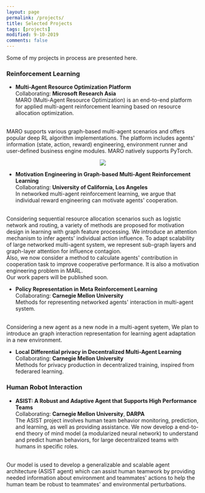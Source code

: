 ```yaml
---
layout: page
permalink: /projects/
title: Selected Projects
tags: [projects]
modified: 9-10-2019
comments: false
---
```


Some of my projects in process are presented here.

### Reinforcement Learning
* **Multi-Agent Resource Optimization Platform**<br>
Collaborating: <b>Microsoft Research Asia</b><br>
MARO (Multi-Agent Resource Optimization) is an end-to-end platform for applied multi-agent reinforcement learning based on resource allocation optimization.
<br/>
MARO supports various graph-based multi-agent scenarios and offers popular deep RL algorithm implementations. The platform includes agents' information (state, action, reward) engineering, environment runner and user-defined business engine modules. MARO natively supports PyTorch.

 <p align="center" ><img src="{{ site.url }}/images/MARO.jpg"></p>


* **Motivation Engineering in Graph-based Multi-Agent Reinforcement Learning**<br>
Collaborating: <b>University of California, Los Angeles</b><br>
In networked multi-agent reinforcement learning, we argue that individual reward engineering can motivate agents' cooperation.
<br />
Considering sequential resource allocation scenarios such as logistic network and routing, a variety of methods are proposed for motivation design in learning with graph feature processing. We introduce an attention mechanism to infer agents' individual action influence. To adapt scalability of large networked multi-agent system, we represent sub-graph layers and graph-layer attention for influence contagion.
<br />
Also, we now consider a method to calculate agents' contribution in cooperation task to improve cooperative performance. It is also a motivation engineering problem in MARL.
<br />
Our work papers will be published soon.

* **Policy Representation in Meta Reinforcement Learning**<br>
Collaborating: <b>Carnegie Mellon University</b><br>
Methods for representing networked agents' interaction in multi-agent system.
<br />
Considering a new agent as a new node in a multi-agent syetem, We plan to introduce an graph interaction representation for learning agent adaptation in a new environment.

* **Local Differential privacy in Decentralized Multi-Agent Learning**<br>
Collaborating: <b>Carnegie Mellon University</b><br>
Methods for privacy production in decentralized training, inspired from federared learning.
 
### Human Robot Interaction

* **ASIST: A Robust and Adaptive Agent that Supports High Performance Teams**<br>
Collaborating: <b>Carnegie Mellon University</b>, <b>DARPA</b><br>
The ASIST project involves human team behavior monitoring, prediction, and learning, as well as providing assistance. We now develop a end-to-end theory of mind model (a modularized neural network) to understand and predict human behaviors, for large decentralized teams with humans in specific roles.
<br />
Our model is used to develop a generalizable and scalable agent architecture (ASIST agent) which can assist human teamwork by providing needed information about environment and teammates' actions to help the human team be robust to teammates' and environmental perturbations.



